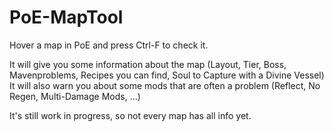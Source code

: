 # PoE-MapTool
Hover a map in PoE and press Ctrl-F to check it.

It will give you some information about the map (Layout, Tier, Boss, Mavenproblems, Recipes you can find, Soul to Capture with a Divine Vessel)
It will also warn you about some mods that are often a problem (Reflect, No Regen, Multi-Damage Mods, ...)

It's still work in progress, so not every map has all info yet.

